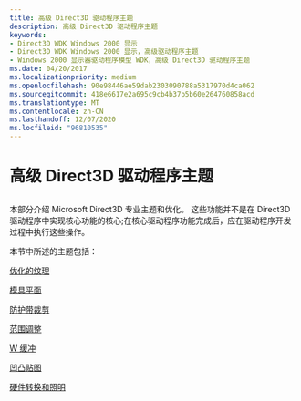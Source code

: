 ```yaml
---
title: 高级 Direct3D 驱动程序主题
description: 高级 Direct3D 驱动程序主题
keywords:
- Direct3D WDK Windows 2000 显示
- Direct3D WDK Windows 2000 显示，高级驱动程序主题
- Windows 2000 显示器驱动程序模型 WDK，高级 Direct3D 驱动程序主题
ms.date: 04/20/2017
ms.localizationpriority: medium
ms.openlocfilehash: 90e98446ae59dab2303090788a5317970d4ca062
ms.sourcegitcommit: 418e6617e2a695c9cb4b37b5b60e264760858acd
ms.translationtype: MT
ms.contentlocale: zh-CN
ms.lasthandoff: 12/07/2020
ms.locfileid: "96810535"
---
```

# <a name="advanced-direct3d-driver-topics"></a>高级 Direct3D 驱动程序主题


## <span id="ddk_advanced_direct3d_driver_topics_gg"></span><span id="DDK_ADVANCED_DIRECT3D_DRIVER_TOPICS_GG"></span>


本部分介绍 Microsoft Direct3D 专业主题和优化。 这些功能并不是在 Direct3D 驱动程序中实现核心功能的核心;在核心驱动程序功能完成后，应在驱动程序开发过程中执行这些操作。

本节中所述的主题包括：

[优化的纹理](optimized-textures.md)

[模具平面](stencil-planes.md)

[防护带裁剪](guard-band-clipping.md)

[范围调整](extents-adjustment.md)

[W 缓冲](w-buffering.md)

[凹凸贴图](bump-mapping.md)

[硬件转换和照明](hardware-transform-and-lighting.md)

 

 





